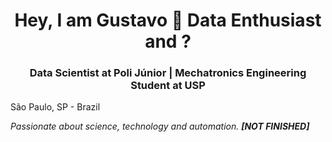 <center> 

# **Hey, I am Gustavo :game_die: Data Enthusiast and ?** 

### Data Scientist at Poli Júnior | Mechatronics Engineering Student at USP
</center>

São Paulo, SP - Brazil

*Passionate about science, technology and automation. **[NOT FINISHED]***
